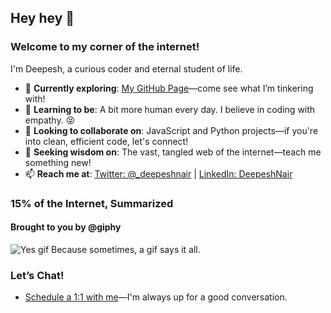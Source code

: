 ## Hey hey 👋

### Welcome to my corner of the internet!
I'm Deepesh, a curious coder and eternal student of life. 

- 🔭 **Currently exploring**: [My GitHub Page](http://hybridx.github.io/)—come see what I’m tinkering with!
- 🌱 **Learning to be**: A bit more human every day. I believe in coding with empathy. 😝
- 👯 **Looking to collaborate on**: JavaScript and Python projects—if you're into clean, efficient code, let's connect!
- 🤔 **Seeking wisdom on**: The vast, tangled web of the internet—teach me something new!
- 📫 **Reach me at**: [Twitter: @_deepeshnair](https://twitter.com/_deepeshnair) | [LinkedIn: DeepeshNair](https://www.linkedin.com/in/hybridx/)

### 15% of the Internet, Summarized
#### Brought to you by @giphy
![Yes gif](https://media3.giphy.com/media/l6Td5sKDNmDGU/giphy.gif)
Because sometimes, a gif says it all.

### Let’s Chat!
- [Schedule a 1:1 with me](https://calendly.com/hybridx)—I'm always up for a good conversation.
